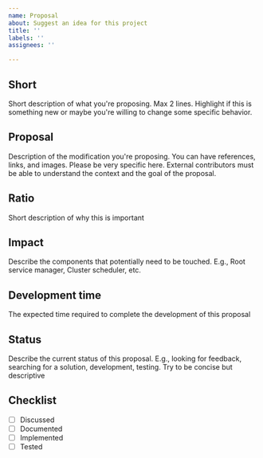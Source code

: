 ```yaml
---
name: Proposal
about: Suggest an idea for this project
title: ''
labels: ''
assignees: ''

---
```


## Short
Short description of what you're proposing. Max 2 lines. Highlight if this is something new or maybe you're willing to change some specific behavior. 

## Proposal
Description of the modification you're proposing. You can have references, links, and images. Please be very specific here. External contributors must be able to understand the context and the goal of the proposal.

## Ratio
Short description of why this is important

## Impact
Describe the components that potentially need to be touched. E.g., Root service manager, Cluster scheduler, etc. 

## Development time
The expected time required to complete the development of this proposal 

## Status
Describe the current status of this proposal. E.g., looking for feedback, searching for a solution, development, testing. Try to be concise but descriptive

## Checklist
 
- [ ] Discussed
- [ ] Documented
- [ ] Implemented
- [ ] Tested

